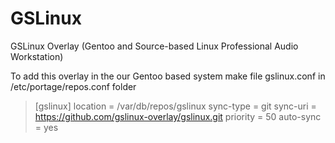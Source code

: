# GSLinux
GSLinux Overlay (Gentoo and Source-based Linux Professional Audio Workstation)

To add this overlay in the our Gentoo based system make file gslinux.conf in /etc/portage/repos.conf folder

>[gslinux]
>location = /var/db/repos/gslinux
>sync-type = git
>sync-uri = https://github.com/gslinux-overlay/gslinux.git
>priority = 50
>auto-sync = yes
